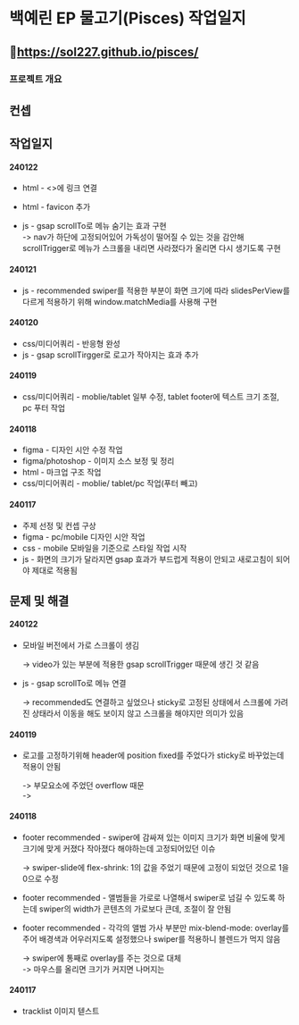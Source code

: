 # 백예린 EP 물고기(Pisces) 작업일지

## 📎https://sol227.github.io/pisces/

### 프로젝트 개요

## 컨셉

## 작업일지

#### 240122

- html - &lt;&gt;에 링크 연결
- html - favicon 추가

- js - gsap scrollTo로 메뉴 숨기는 효과 구현  
  -> nav가 하단에 고정되어있어 가독성이 떨어질 수 있는 것을 감안해 scrollTrigger로 메뉴가 스크롤을 내리면 사라졌다가 올리면 다시 생기도록 구현

#### 240121

- js - recommended swiper를 적용한 부분이 화면 크기에 따라 slidesPerView를 다르게 적용하기 위해 window.matchMedia를 사용해 구현

#### 240120

- css/미디어쿼리 - 반응형 완성
- js - gsap scrollTirgger로 로고가 작아지는 효과 추가

#### 240119

- css/미디어쿼리 - moblie/tablet 일부 수정, tablet footer에 텍스트 크기 조절, pc 푸터 작업

#### 240118

- figma - 디자인 시안 수정 작업
- figma/photoshop - 이미지 소스 보정 및 정리
- html - 마크업 구조 작업
- css/미디어쿼리 - moblie/
  tablet/pc 작업(푸터 빼고)

#### 240117

- 주제 선정 및 컨셉 구상
- figma - pc/mobile 디자인 시안 작업
- css - mobile 모바일을 기준으로 스타일 작업 시작
- js - 화면의 크기가 달라지면 gsap 효과가 부드럽게 적용이 안되고 새로고침이 되어야 제대로 적용됨

## 문제 및 해결

#### 240122

- 모바일 버전에서 가로 스크롤이 생김

  -> video가 있는 부분에 적용한 gsap scrollTrigger 때문에 생긴 것 같음

- js - gsap scrollTo로 메뉴 연결

  -> recommended도 연결하고 싶었으나 sticky로 고정된 상태에서 스크롤에 가려진 상태라서 이동을 해도 보이지 않고 스크롤을 해야지만 의미가 있음

#### 240119

- 로고를 고정하기위해 header에 position fixed를 주었다가 sticky로 바꾸었는데 적용이 안됨

  -> 부모요소에 주었던 overflow 때문  
  ->

#### 240118

- footer recommended - swiper에 감싸져 있는 이미지 크기가 화면 비율에 맞게 크기에 맞게 커졌다 작아졌다 해야하는데 고정되어있던 이슈

  -> swiper-slide에 flex-shrink: 1의 값을 주었기 때문에 고정이 되었던 것으로 1을 0으로 수정

- footer recommended - 앨범들을 가로로 나열해서 swiper로 넘길 수 있도록 하는데 swiper의 width가 콘텐츠의 가로보다 큰데, 조절이 잘 안됨

- footer recommended - 각각의 앨범 가사 부분만 mix-blend-mode: overlay를 주어 배경색과 어우러지도록 설정했으나 swiper를 적용하니 블렌드가 먹지 않음

  -> swiper에 통째로 overlay를 주는 것으로 대체  
  -> 마우스를 올리면 크기가 커지면 나머지는

#### 240117

- tracklist 이미지 텓스트
